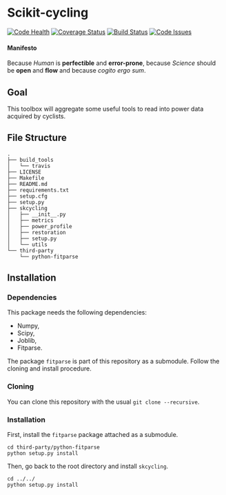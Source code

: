 Scikit-cycling
=========

[![Code Health](https://landscape.io/github/glemaitre/scikit-cycling/master/landscape.svg?style=flat)](https://landscape.io/github/glemaitre/scikit-cycling/master) [![Coverage Status](https://coveralls.io/repos/github/glemaitre/scikit-cycling/badge.svg?branch=master)](https://coveralls.io/github/glemaitre/scikit-cycling?branch=master) [![Build Status](https://travis-ci.org/glemaitre/scikit-cycling.svg?branch=master)](https://travis-ci.org/glemaitre/scikit-cycling) [![Code Issues](https://www.quantifiedcode.com/api/v1/project/ba315c8a63634cd6af7851d88db9fbcc/badge.svg)](https://www.quantifiedcode.com/app/project/ba315c8a63634cd6af7851d88db9fbcc)

#### Manifesto

Because *Human* is **perfectible** and **error-prone**, because *Science* should be **open** and **flow** and because *cogito ergo sum*.

Goal
----

This toolbox will aggregate some useful tools to read into power data acquired by cyclists.

File Structure
--------------

```
.
├── build_tools
│   └── travis
├── LICENSE
├── Makefile
├── README.md
├── requirements.txt
├── setup.cfg
├── setup.py
├── skcycling
│   ├── __init__.py
│   ├── metrics
│   ├── power_profile
│   ├── restoration
│   ├── setup.py
│   └── utils
└── third-party
    └── python-fitparse
```

Installation
------------

### Dependencies

This package needs the following dependencies:

* Numpy,
* Scipy,
* Joblib,
* Fitparse.

The package `fitparse` is part of this repository as a submodule. Follow the cloning and install procedure.

### Cloning

You can clone this repository with the usual `git clone --recursive`.

### Installation

First, install the `fitparse` package attached as a submodule.

```
cd third-party/python-fitparse
python setup.py install
```

Then, go back to the root directory and install `skcycling`.

```
cd ../../
python setup.py install
```
